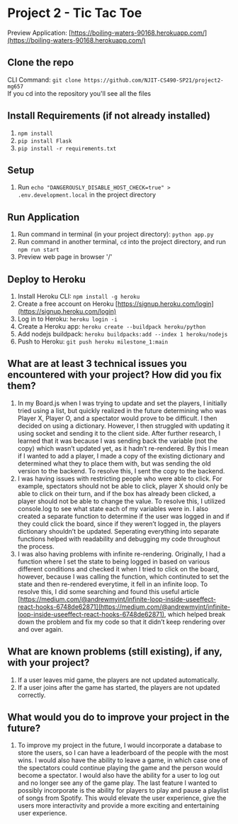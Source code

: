 # Project 2 - Tic Tac Toe
Preview Application: [https://boiling-waters-90168.herokuapp.com/](https://boiling-waters-90168.herokuapp.com/)
## Clone the repo
CLI Command: `git clone https://github.com/NJIT-CS490-SP21/project2-mg657`
<br /> If you cd into the repository you'll see all the files

## Install Requirements (if not already installed)
1. `npm install`
2. `pip install Flask`
3. `pip install -r requirements.txt`
## Setup
1. Run `echo "DANGEROUSLY_DISABLE_HOST_CHECK=true" > .env.development.local` in the project directory

## Run Application
1. Run command in terminal (in your project directory): `python app.py`
2. Run command in another terminal, `cd` into the project directory, and run `npm run start`
3. Preview web page in browser '/'

## Deploy to Heroku
1. Install Heroku CLI: `npm install -g heroku` 
2. Create a free account on Heroku [https://signup.heroku.com/login](https://signup.heroku.com/login)
3. Log in to Heroku: `heroku login -i`
4. Create a Heroku app: `heroku create --buildpack heroku/python`
5. Add nodejs buildpack: `heroku buildpacks:add --index 1 heroku/nodejs`
6. Push to Heroku: `git push heroku milestone_1:main`
## What are at least 3 technical issues you encountered with your project? How did you fix them?
1. In my Board.js when I was trying to update and set the players, I initially tried using a list, but quickly realized in the future determining who was Player X, Player O, and a spectator would prove to be difficult. I then decided on using a dictionary. However, I then struggled with updating it using socket and sending it to the client side. After further research, I learned that it was because I was sending back the variable (not the copy) which wasn’t updated yet, as it hadn’t re-rendered. By this I mean if I wanted to add a player, I made a copy of the existing dictionary and determined what they to place them with, but was sending the old version to the backend. To resolve this, I sent the copy to the backend.
2. I was having issues with restricting people who were able to click. For example, spectators should not be able to click, player X should only be able to click on their turn, and if the box has already been clicked, a player should not be able to change the value. To resolve this, I utilized console.log to see what state each of my variables were in. I also created a separate function to determine if the user was logged in and if they could click the board, since if they weren’t logged in, the players dictionary shouldn’t be updated. Seperating everything into separate functions helped with readability and debugging my code throughout the process. 
3. I was also having problems with infinite re-rendering. Originally, I had a function where I set the state to being logged in based on various different conditions and checked it when I tried to click on the board, however, because I was calling the function, which continuted to set the state and then re-rendered everytime, it fell in an infinite loop. To resolve this, I did some searching and found this useful article [https://medium.com/@andrewmyint/infinite-loop-inside-useeffect-react-hooks-6748de62871](https://medium.com/@andrewmyint/infinite-loop-inside-useeffect-react-hooks-6748de62871), which helped break down the problem and fix my code so that it didn’t keep rendering over and over again. 
## What are known problems (still existing), if any, with your project? 
1. If a user leaves mid game, the players are not updated automatically.
2. If a user joins after the game has started, the players are not updated correctly.
## What would you do to improve your project in the future?
1. To improve my project in the future, I would incorporate a database to store the users, so I can have a leaderboard of the people with the most wins. I would also have the ability to leave a game, in which case one of the spectators could continue playing the game and the person would become a spectator. I would also have the ability for a user to log out and no longer see any of the game play. The last feature I wanted to possibly incorporate is the ability for players to play and pause a playlist of songs from Spotify. This would elevate the user experience, give the users more interactivity and provide a more exciting and entertaining user experience.